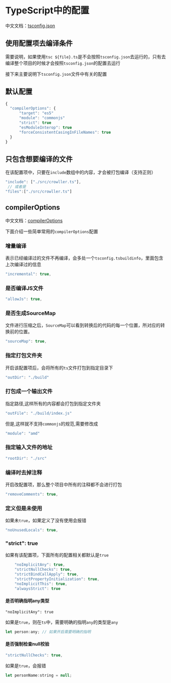 # TypeScript中的配置

中文文档：[tsconfig.json](https://www.tslang.cn/docs/handbook/tsconfig-json.html)

## 使用配置项去编译条件

需要说明，如果使用`tsc ${file}.ts`是不会按照`tsconfig.json`去运行的，只有去编译整个项目的时候才会按照`tsconfig.json`的配置去运行

接下来主要说明下`tsconfig.json`文件中有关的配置

## 默认配置

```js
{
  "compilerOptions": {
      "target": "es5"
      "module": "commonjs"
      "strict": true
      "esModuleInterop": true
      "forceConsistentCasingInFileNames": true
  }
}
```

## 只包含想要编译的文件

在该配置项中，只要在`include`数组中的内容，才会被打包编译（支持正则）

```js
"include": ["./src/crowller.ts"],
 // 或者是
"files":["./src/crowller.ts"]
```

## compilerOptions

中文文档：[compilerOptions](https://www.tslang.cn/docs/handbook/compiler-options.html)

下面介绍一些简单常用的`compilerOptions`配置

### 增量编译

表示已经编译过的文件不再编译，会多处一个`tsconfig.tsbuildinfo`，里面包含上次编译过的信息

```js
"incremental": true,
```

### 是否编译JS文件

```js
"allowJs": true,
```

### 是否生成SourceMap

文件进行压缩之后，`SourceMap`可以看到转换后的代码的每一个位置，所对应的转换前的位置。

```js
"sourceMap": true,
```

### 指定打包文件夹

开启该配置项后，会将所有的`ts`文件打包到指定目录下

```js
"outDir": "./build"
```

### 打包成一个输出文件

指定路径,这样所有的内容都会打包到指定文件夹

```js
"outFile": "./build/index.js"
```

但是,这样就不支持`commonjs`的规范,需要修改成

```js
"module": "amd"
```

### 指定输入文件的地址

```js
"rootDir": "./src"
```

### 编译时去掉注释

开启改配置项，那么整个项目中所有的注释都不会进行打包

```js
"removeComments": true,
```

### 定义但是未使用

如果未`true`，如果定义了没有使用会报错

```js
"noUnusedLocals": true,
```

### "strict": true

如果有该配置项，下面所有的配置相关都默认是`true`

```js
	"noImplicitAny": true,
    "strictNullChecks": true,
    "strictBindCallApply": true,
    "strictPropertyInitialization": true,
    "noImplicitThis": true,
    "alwaysStrict": true
```

#### 是否明确指明any类型

```
"noImplicitAny": true
```

如果是`true`，则在`ts`中，需要明确的指明`any`的类型是`any`

```js
let person:any; // 如果开启需要明确的指明
```

#### 是否强制检查null校验

```js
"strictNullChecks": true,
```

如果是`true`，会报错

```js
let personName:string = null;
```

